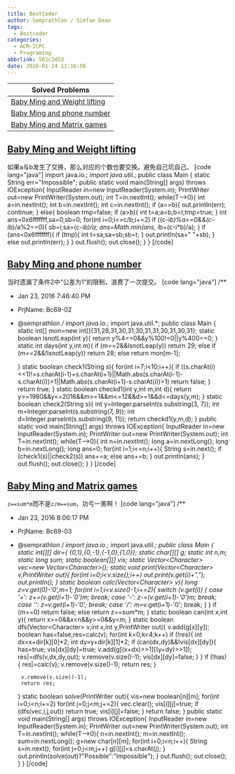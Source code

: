 ```yaml
---
title: BestCoder
author: Semprathlon / Simfae Dean
tags:
  - Bestcoder
categories:
  - ACM-ICPC
  - Programing
abbrlink: 561c3d53
date: 2016-01-24 11:16:58
---
```

|Solved Problems|
|---|
|[Baby Ming and Weight lifting](http://bestcoder.hdu.edu.cn/contests/contest_chineseproblem.php?cid=664&pid=1001)|
|[Baby Ming and phone number](http://bestcoder.hdu.edu.cn/contests/contest_chineseproblem.php?cid=664&pid=1002)|
|[Baby Ming and Matrix games](http://bestcoder.hdu.edu.cn/contests/contest_chineseproblem.php?cid=664&pid=1003)|

<!--more-->
[Baby Ming and Weight lifting](http://acm.hdu.edu.cn/showproblem.php?pid=5610)
----
如果a与b发生了交换，那么对应的个数也要交换。避免自己坑自己。
[code lang="java"]
import java.io.*;
import java.util.*;
public class Main {
    static String err=&quot;Impossible&quot;;
    public static void main(String[] args) throws IOException{
        InputReader in=new InputReader(System.in);
        PrintWriter out=new PrintWriter(System.out);
        int T=in.nextInt();
                while(T--&gt;0){
                    int a=in.nextInt();
                    int b=in.nextInt();
                    int c=in.nextInt();
                    if (a==b){
                        out.println(err);
                        continue;
                    }
                    else{
                        boolean tmp=false;
                        if (a&gt;b){
                            int t=a;a=b;b=t;tmp=true;
                        }
                        int ans=0x6fffffff,sa=0,sb=0;
                        for(int i=0;i&lt;=c/b;i+=2)
                            if ((c-i*b)%a==0&amp;&amp;(c-i*b)/a%2==0){
                                sb=i;sa=(c-i*b)/a;
                                ans=Math.min(ans, i*b+(c-i*b)/a);
                            }
                        if (ans&lt;0x6fffffff){
                            if (tmp){
                                int t=sa;sa=sb;sb=t;
                            }
                            out.println(sa+&quot; &quot;+sb);
                        }
                        else
                            out.println(err);
                    }
                }
        out.flush();
        out.close();
    }
}
[/code]

[Baby Ming and phone number](http://acm.hdu.edu.cn/showproblem.php?pid=5611)
----
当时遗漏了条件2中“公差为1”的限制，浪费了一次提交。
[code lang="java"]
/**
 * Jan 23, 2016 7:46:40 PM
 * PrjName: Bc69-02
 * @semprathlon
 */
import java.io.*;
import java.util.*;
public class Main {
    static int[] mon=new int[]{31,28,31,30,31,30,31,31,30,31,30,31};
    static boolean IsnotLeap(int y){
        return y%4==0&amp;&amp;y%100!=0||y%400==0;
    }
    static int days(int y,int m){
        if (m==2&amp;&amp;IsnotLeap(y))
            return 29;
        else if (m==2&amp;&amp;!IsnotLeap(y))
            return 28;
        else
            return mon[m-1];
            
    }
    static boolean check1(String s){
        for(int i=7;i&lt;10;i++){
            if ((s.charAt(i)&lt;&lt;1)!=s.charAt(i-1)+s.charAt(i+1)||Math.abs(s.charAt(i-1)-s.charAt(i))&gt;1||Math.abs(s.charAt(i+1)-s.charAt(i))&gt;1)
                return false;
        }
        return true;
    }
    static boolean checkd1(int y,int m,int d){
        return y&gt;=1980&amp;&amp;y&lt;=2016&amp;&amp;m&gt;=1&amp;&amp;m&lt;=12&amp;&amp;d&gt;=1&amp;&amp;d&lt;=days(y,m);
    }
    static boolean check2(String s){
        int y=Integer.parseInt(s.substring(3, 7));
        int m=Integer.parseInt(s.substring(7, 9));
        int d=Integer.parseInt(s.substring(9, 11));
        return checkd1(y,m,d);
    }
    public static void main(String[] args) throws IOException{
        InputReader in=new InputReader(System.in);
        PrintWriter out=new PrintWriter(System.out);
        int T=in.nextInt();
                while(T--&gt;0){
                    int n=in.nextInt();
                    long a=in.nextLong();
                    long b=in.nextLong();
                    long ans=0;
                    for(int i=1;i&lt;=n;i++){
                        String s=in.next();
                        if (check1(s)||check2(s))
                            ans+=a;
                        else
                            ans+=b;
                    }
                    out.println(ans);
                }
        out.flush();
        out.close();
    }
}
[/code]

[Baby Ming and Matrix games](http://acm.hdu.edu.cn/showproblem.php?pid=5612)
----
`z==sum*m`而不是`z/m==sum`，功亏一篑啊！
[code lang="java"]
/**
 * Jan 23, 2016 8:06:17 PM
 * PrjName: Bc69-03
 * @semprathlon
 */
import java.io.*;
import java.util.*;
public class Main {
    static int[][] dir={ {0,1},{0,-1},{-1,0},{1,0}};
    static char[][] g;
    static int n,m;
    static long sum;
    static boolean[][] vis;
    static Vector&lt;Character&gt; vec=new Vector&lt;Character&gt;();
    static void print(Vector&lt;Character&gt; v,PrintWriter out){
        for(int i=0;i&lt;v.size();i++)
            out.print(v.get(i)+&quot;,&quot;);
        out.println();
    }
    static boolean calc(Vector&lt;Character&gt; v){
        long z=v.get(0)-'0',m=1;
        for(int i=1;i&lt;v.size()-1;i+=2){
            switch (v.get(i)) {
            case '+':
                z+=(v.get(i+1)-'0')*m;
                break;
            case '-':
                z-=(v.get(i+1)-'0')*m;
                break;
            case '*':
                z*=v.get(i+1)-'0';
                break;
            case '/':
                m*=v.get(i+1)-'0';
                break;
            }
        }
        if (m==0) 
            return false;
        else
            return z==sum*m;
    }
    static boolean can(int x,int y){
        return x&gt;=0&amp;&amp;x&lt;n&amp;&amp;y&gt;=0&amp;&amp;y&lt;m;
    }
    static boolean dfs(Vector&lt;Character&gt; v,int x,int y,PrintWriter out){
        v.add(g[x][y]);
        boolean has=false,res=calc(v);
        for(int k=0;k&lt;4;k++)
            if (!res){
                int dx=x+dir[k][0]*2;
                int dy=y+dir[k][1]*2;
                if (can(dx,dy)&amp;&amp;!vis[dx][dy]){
                    has=true;
                    vis[dx][dy]=true;
                    v.add(g[(x+dx)&gt;&gt;1][(y+dy)&gt;&gt;1]);
                    res|=dfs(v,dx,dy,out);
                    v.remove(v.size()-1);
                    vis[dx][dy]=false;
                }
            }
        if (!has){
            res|=calc(v);
            v.remove(v.size()-1);
            return res;
        }
        
        v.remove(v.size()-1);
        return res;
    }
    static boolean solve(PrintWriter out){
        vis=new boolean[n][m];
        for(int i=0;i&lt;n;i+=2)
            for(int j=0;j&lt;m;j+=2){
                vec.clear();
                vis[i][j]=true;
                if (dfs(vec,i,j,out))
                    return true;
                vis[i][j]=false;
            }
        return false;
    }
    public static void main(String[] args) throws IOException{
        InputReader in=new InputReader(System.in);
        PrintWriter out=new PrintWriter(System.out);
        int T=in.nextInt();
        while(T--&gt;0){
            n=in.nextInt();
            m=in.nextInt();
            sum=in.nextLong();
            g=new char[n][m];
            for(int i=0;i&lt;n;i++){
                String s=in.next();
                for(int j=0;j&lt;m;j++)
                    g[i][j]=s.charAt(j);
            }
            out.println(solve(out)?&quot;Possible&quot;:&quot;Impossible&quot;);
        }
        out.flush();
        out.close();
    }
}
[/code]